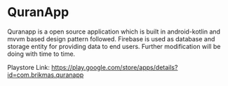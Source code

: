 # QuranApp 
 Quranapp is a open source application which is built in android-kotlin and mvvm based design pattern followed.
 Firebase is used as database and storage entity for providing data to end users. Further modification will be doing with time to time.
 
 Playstore Link: https://play.google.com/store/apps/details?id=com.brikmas.quranapp
 
